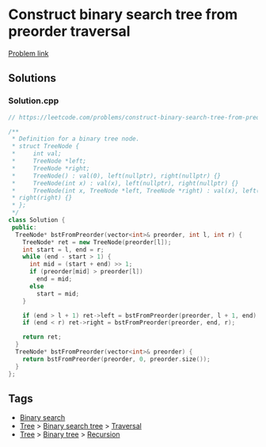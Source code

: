 # Construct binary search tree from preorder traversal

[Problem link](https://leetcode.com/problems/construct-binary-search-tree-from-preorder-traversal)

## Solutions


### Solution.cpp
```cpp
// https://leetcode.com/problems/construct-binary-search-tree-from-preorder-traversal

/**
 * Definition for a binary tree node.
 * struct TreeNode {
 *     int val;
 *     TreeNode *left;
 *     TreeNode *right;
 *     TreeNode() : val(0), left(nullptr), right(nullptr) {}
 *     TreeNode(int x) : val(x), left(nullptr), right(nullptr) {}
 *     TreeNode(int x, TreeNode *left, TreeNode *right) : val(x), left(left),
 * right(right) {}
 * };
 */
class Solution {
 public:
  TreeNode* bstFromPreorder(vector<int>& preorder, int l, int r) {
    TreeNode* ret = new TreeNode(preorder[l]);
    int start = l, end = r;
    while (end - start > 1) {
      int mid = (start + end) >> 1;
      if (preorder[mid] > preorder[l])
        end = mid;
      else
        start = mid;
    }

    if (end > l + 1) ret->left = bstFromPreorder(preorder, l + 1, end);
    if (end < r) ret->right = bstFromPreorder(preorder, end, r);

    return ret;
  }
  TreeNode* bstFromPreorder(vector<int>& preorder) {
    return bstFromPreorder(preorder, 0, preorder.size());
  }
};
```
## Tags

* [Binary search](/README.md#Binary_search)
* [Tree](/README.md#Tree) > [Binary search tree](/README.md#Tree-Binary_search_tree) > [Traversal](/README.md#Tree-Binary_search_tree-Traversal)
* [Tree](/README.md#Tree) > [Binary tree](/README.md#Tree-Binary_tree) > [Recursion](/README.md#Tree-Binary_tree-Recursion)
